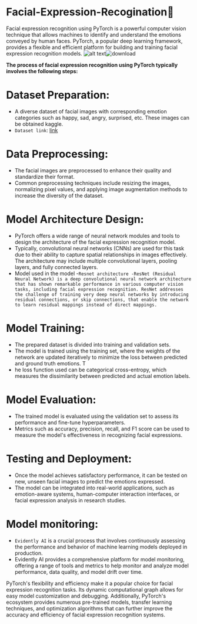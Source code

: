 # Facial-Expression-Recogination🥰
Facial expression recognition using PyTorch is a powerful computer vision technique that allows machines to identify and understand the emotions conveyed by human faces. PyTorch, a popular deep learning framework, provides a flexible and efficient platform for building and training facial expression recognition models.
 ![alt text]()![download](https://github.com/codejay12/Facial-Expression-Recogination/assets/97224357/93da52a4-5ce3-42df-8ef9-39742585241c)


**The process of facial expression recognition using PyTorch typically involves the following steps:**

# Dataset Preparation:
- A diverse dataset of facial images with corresponding emotion categories such as happy, sad, angry, surprised, etc. These images can be obtained kaggle.
- ` Dataset link `: [ link ](https://www.kaggle.com/datasets/ashishpatel26/fer2018)


# Data Preprocessing: 
- The facial images are preprocessed to enhance their quality and standardize their format.
- Common preprocessing techniques include resizing the images, normalizing pixel values, and applying image augmentation methods to increase the diversity of the dataset.


# Model Architecture Design: 
- PyTorch offers a wide range of neural network modules and tools to design the architecture of the facial expression recognition model.
- Typically, convolutional neural networks (CNNs) are used for this task due to their ability to capture spatial relationships in images effectively. The architecture may include multiple convolutional layers, pooling layers, and fully connected layers.
- Model used in the model -`Resnet architecture -ResNet (Residual Neural Network) is a deep convolutional neural network architecture that has shown remarkable performance in various computer vision tasks, including facial expression recognition. ResNet addresses the challenge of training very deep neural networks by introducing residual connections, or skip connections, that enable the network to learn residual mappings instead of direct mappings.`


# Model Training: 
- The prepared dataset is divided into training and validation sets. 
- The model is trained using the training set, where the weights of the network are updated iteratively to minimize the loss between predicted and ground truth emotions. T
- he loss function used can be categorical cross-entropy, which measures the dissimilarity between predicted and actual emotion labels.


# Model Evaluation: 
- The trained model is evaluated using the validation set to assess its performance and fine-tune hyperparameters. 
- Metrics such as accuracy, precision, recall, and F1 score can be used to measure the model's effectiveness in recognizing facial expressions.


# Testing and Deployment:
- Once the model achieves satisfactory performance, it can be tested on new, unseen facial images to predict the emotions expressed. 
- The model can be integrated into real-world applications, such as emotion-aware systems, human-computer interaction interfaces, or facial expression analysis in research studies.

# Model monitoring:
- `Evidently AI` is a crucial process that involves continuously assessing the performance and behavior of machine learning models deployed in production. 
- Evidently AI provides a comprehensive platform for model monitoring, offering a range of tools and metrics to help monitor and analyze model performance, data quality, and model drift over time.


PyTorch's flexibility and efficiency make it a popular choice for facial expression recognition tasks. Its dynamic computational graph allows for easy model customization and debugging. Additionally, PyTorch's ecosystem provides numerous pre-trained models, transfer learning techniques, and optimization algorithms that can further improve the accuracy and efficiency of facial expression recognition systems.






